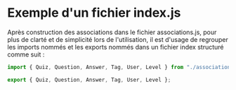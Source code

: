 # Exemple d'un fichier index.js

Après construction des associations dans le fichier associations.js,
pour plus de clarté et de simplicité lors de l'utilisation, 
il est d'usage de regrouper les imports nommés et les exports nommés dans un fichier index structuré comme suit :

```js
import { Quiz, Question, Answer, Tag, User, Level } from "./associations.js";

export { Quiz, Question, Answer, Tag, User, Level };
```
